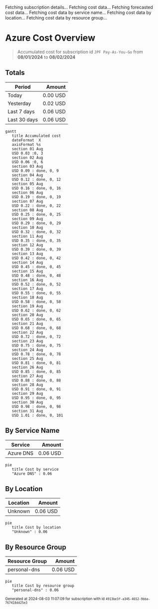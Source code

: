 Fetching subscription details...
Fetching cost data...
Fetching forecasted cost data...
Fetching cost data by service name...
Fetching cost data by location...
Fetching cost data by resource group...
# Azure Cost Overview

> Accumulated cost for subscription id `JPF Pay-As-You-Go` from **08/01/2024** to **08/02/2024**

## Totals

|Period|Amount|
|---|---:|
|Today|0.00 USD|
|Yesterday|0.02 USD|
|Last 7 days|0.06 USD|
|Last 30 days|0.06 USD|

```mermaid
gantt
   title Accumulated cost
   dateFormat  X
   axisFormat %s
   section 01 Aug
   USD 0.03 :0, 3
   section 02 Aug
   USD 0.06 :0, 6
   section 03 Aug
   USD 0.09 : done, 0, 9
   section 04 Aug
   USD 0.12 : done, 0, 12
   section 05 Aug
   USD 0.16 : done, 0, 16
   section 06 Aug
   USD 0.19 : done, 0, 19
   section 07 Aug
   USD 0.22 : done, 0, 22
   section 08 Aug
   USD 0.25 : done, 0, 25
   section 09 Aug
   USD 0.29 : done, 0, 29
   section 10 Aug
   USD 0.32 : done, 0, 32
   section 11 Aug
   USD 0.35 : done, 0, 35
   section 12 Aug
   USD 0.39 : done, 0, 39
   section 13 Aug
   USD 0.42 : done, 0, 42
   section 14 Aug
   USD 0.45 : done, 0, 45
   section 15 Aug
   USD 0.48 : done, 0, 48
   section 16 Aug
   USD 0.52 : done, 0, 52
   section 17 Aug
   USD 0.55 : done, 0, 55
   section 18 Aug
   USD 0.58 : done, 0, 58
   section 19 Aug
   USD 0.62 : done, 0, 62
   section 20 Aug
   USD 0.65 : done, 0, 65
   section 21 Aug
   USD 0.68 : done, 0, 68
   section 22 Aug
   USD 0.72 : done, 0, 72
   section 23 Aug
   USD 0.75 : done, 0, 75
   section 24 Aug
   USD 0.78 : done, 0, 78
   section 25 Aug
   USD 0.81 : done, 0, 81
   section 26 Aug
   USD 0.85 : done, 0, 85
   section 27 Aug
   USD 0.88 : done, 0, 88
   section 28 Aug
   USD 0.91 : done, 0, 91
   section 29 Aug
   USD 0.95 : done, 0, 95
   section 30 Aug
   USD 0.98 : done, 0, 98
   section 31 Aug
   USD 1.01 : done, 0, 101
```

## By Service Name

|Service|Amount|
|---|---:|
|Azure DNS|0.06 USD|

```mermaid
pie
   title Cost by service
   "Azure DNS" : 0.06
```

## By Location

|Location|Amount|
|---|---:|
|Unknown|0.06 USD|

```mermaid
pie
   title Cost by location
   "Unknown" : 0.06
```

## By Resource Group

|Resource Group|Amount|
|---|---:|
|personal-dns|0.06 USD|

```mermaid
pie
   title Cost by resource group
   "personal-dns" : 0.06
```

<sup>Generated at 2024-08-03 11:07:09 for subscription with id `4913be3f-a345-4652-9bba-767418dd25e3`</sup>
